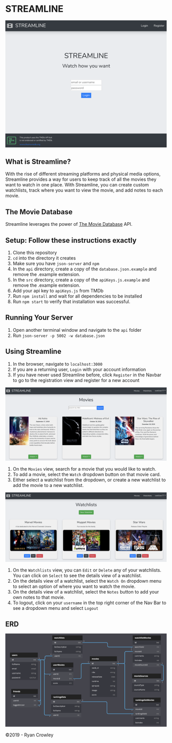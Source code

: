 # STREAMLINE

![streamline login](./images/StreamlineLogin.png)

## What is Streamline?

With the rise of different streaming platforms and physical media options, Streamline provides a way for users to keep track of all the movies they want to watch in one place. With Streamline, you can create custom watchlists, track where you want to view the movie, and add notes to each movie. 

## The Movie Database

Streamline leverages the power of [The Movie Database](https://www.themoviedb.org/?language=en-US) API.

## Setup: Follow these instructions exactly

1. Clone this repository
1. `cd` into the directory it creates
1. Make sure you have `json-server` and `npm`
1. In the `api` directory, create a copy of the `database.json.example` and remove the .example extension.
1. In the `src` directory, create a copy of the `apiKeys.js.example` and remove the .example extension.
1. Add your api key to `apiKeys.js` from TMDb
1. Run `npm install` and wait for all dependencies to be installed
1. Run `npm start` to verify that installation was successful.

## Running Your Server

1. Open another terminal window and navigate to the `api` folder
1. Run `json-server -p 5002 -w database.json`

## Using Streamline

1. In the browser, navigate to `localhost:3000`
1. If you are a returning user, `Login` with your account information
1. If you have never used Streamline before, click `Register` in the Navbar to go to the registration view and register for a new account

![streamline movies](./images/StreamlineMovies.png)

1. On the `Movies` view, search for a movie that you would like to watch.
2. To add a movie, select the `Watch` dropdown button on that movie card.
2. Either select a watchlist from the dropdown, or create a new watchlist to add the movie to a new watchlist.

![streamline watchlist](./images/StreamlineWatchlist.png)

1. On the `Watchlists` view, you can `Edit` or `Delete` any of your watchlists. You can click on `Select` to see the details view of a watchlist.
2. On the details view of a watchlist, select the `Watch On` dropdown menu to select an option of where you want to watch the movie.
2. On the details view of a watchlist, select the `Notes` button to add your own notes to that movie.
1. To logout, click on your `username` in the top right corner of the Nav Bar to see a dropdown menu and select `Logout`

## ERD
![streamline erd](./images/StreamlineERD.png)


&copy;2019 - Ryan Crowley
